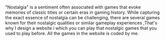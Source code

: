 "Nostalgia" is a sentiment often associated with games that evoke memories of classic titles or certain eras in gaming history. While capturing the exact essence of nostalgia can be challenging, there are several games known for their nostalgic qualities or similar gameplay experiences ,That's why I design a website i which you can play that nostalgic games that you used to play before. All the games in the website is coded by me.
